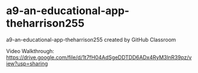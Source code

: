 # a9-an-educational-app-theharrison255
a9-an-educational-app-theharrison255 created by GitHub Classroom

Video Walkthrough:
https://drive.google.com/file/d/1t7fH04AdSgeDDTDD6ADx4RyM3lnR39pz/view?usp=sharing